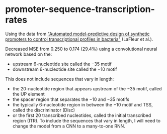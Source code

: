 # promoter-sequence-transcription-rates

Using the data from ["Automated model-predictive design of synthetic promoters to control transcriptional profiles in bacteria"](https://www.nature.com/articles/s41467-022-32829-5) (LaFleur et al.).



Decreased MSE from 0.250 to 0.174 (29.4%) using a convolutional neural network based on the:
* upstream 6-nucleotide site called the −35 motif
* downstream 6-nucleotide site called the −10 motif
  
This does not include sequences that vary in length:
* the 20-nucleotide region that appears upstream of the −35 motif, called the UP element
* the spacer region that separates the −10 and −35 motifs
* the typically 6-nucleotide region in between the −10 motif and TSS, called the discriminator (Disc)
* or the first 20 transcribed nucleotides, called the initial transcribed region (ITR).
To include the sequences that vary in length, I will need to change the model from a CNN to a many-to-one RNN.

